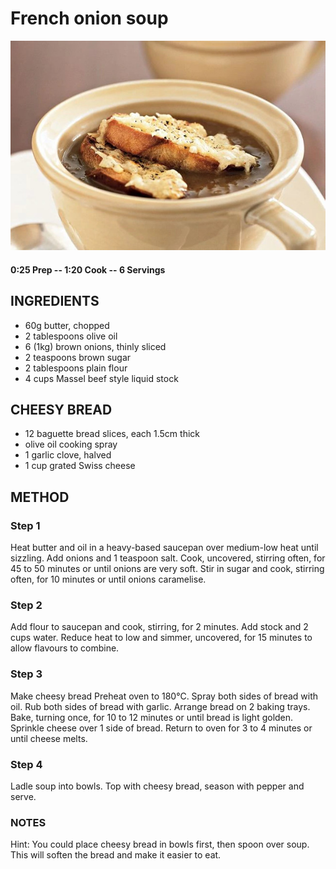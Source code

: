 # French onion soup
![](https://raw.githubusercontent.com/fuzzwah/recipes/images/pics/French_onion_soup.jpg)
#### 0:25 Prep -- 1:20 Cook -- 6 Servings 
## INGREDIENTS
* 60g butter, chopped
* 2 tablespoons olive oil
* 6 (1kg) brown onions, thinly sliced
* 2 teaspoons brown sugar
* 2 tablespoons plain flour
* 4 cups Massel beef style liquid stock
## CHEESY BREAD
* 12 baguette bread slices, each 1.5cm thick
* olive oil cooking spray
* 1 garlic clove, halved
* 1 cup grated Swiss cheese
## METHOD
### Step 1
Heat butter and oil in a heavy-based saucepan over medium-low heat until sizzling. Add onions and 1 teaspoon salt. Cook, uncovered, stirring often, for 45 to 50 minutes or until onions are very soft. Stir in sugar and cook, stirring often, for 10 minutes or until onions caramelise.
### Step 2
Add flour to saucepan and cook, stirring, for 2 minutes. Add stock and 2 cups water. Reduce heat to low and simmer, uncovered, for 15 minutes to allow flavours to combine.
### Step 3
Make cheesy bread Preheat oven to 180°C. Spray both sides of bread with oil. Rub both sides of bread with garlic. Arrange bread on 2 baking trays. Bake, turning once, for 10 to 12 minutes or until bread is light golden. Sprinkle cheese over 1 side of bread. Return to oven for 3 to 4 minutes or until cheese melts.
### Step 4
Ladle soup into bowls. Top with cheesy bread, season with pepper and serve.
### NOTES
Hint: You could place cheesy bread in bowls first, then spoon over soup. This will soften the bread and make it easier to eat.